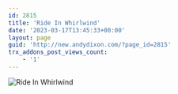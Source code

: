 ```yaml
---
id: 2815
title: 'Ride In Whirlwind'
date: '2023-03-17T13:45:33+00:00'
layout: page
guid: 'http://new.andydixon.com/?page_id=2815'
trx_addons_post_views_count:
    - '1'
---
```


![Ride In Whirlwind](https://i0.wp.com/assets.g8x2.ldn.idrivee2-23.com/posters/Ride%20In%20Whirlwind%2001.jpg?w=1200&ssl=1 "Ride In Whirlwind")